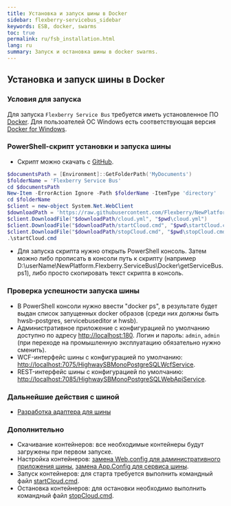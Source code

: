 ```yaml
---
title: Установка и запуск шины в Docker
sidebar: flexberry-servicebus_sidebar
keywords: ESB, docker, swarms
toc: true
permalink: ru/fsb_installation.html
lang: ru
summary: Запуск и остановка шины в docker swarms.
---
```


## Установка и запуск шины в Docker

### Условия для запуска
Для запуска `Flexberry Service Bus` требуется иметь установленное ПО [Docker](https://docs.docker.com). Для пользоателей ОС Windows есть соответствующая версия [Docker for Windows](https://docs.docker.com/docker-for-windows/install/).

### PowerShell-скрипт установки и запуска шины
* Скрипт можно скачать с [GitHub](https://raw.githubusercontent.com/Flexberry/NewPlatform.Flexberry.ServiceBus/develop/Docker/getServiceBus.ps1).

```powershell
$documentsPath = [Environment]::GetFolderPath('MyDocuments')
$folderName = 'Flexberry Service Bus'
cd $documentsPath
New-Item -ErrorAction Ignore -Path $folderName -ItemType 'directory'
cd $folderName
$client = new-object System.Net.WebClient
$downloadPath = 'https://raw.githubusercontent.com/Flexberry/NewPlatform.Flexberry.ServiceBus/develop/Docker'
$client.DownloadFile("$downloadPath/cloud.yml", "$pwd\cloud.yml")
$client.DownloadFile("$downloadPath/startCloud.cmd", "$pwd\startCloud.cmd")
$client.DownloadFile("$downloadPath/stopCloud.cmd", "$pwd\stopCloud.cmd")
.\startCloud.cmd
```

* Для запуска скрипта нужно открыть PowerShell консоль. Затем можно либо прописать в консоли путь к скрипту (например D:\userName\NewPlatform.Flexberry.ServiceBus\Docker\getServiceBus.ps1), либо просто скопировать текст скрипта в консоль.

### Проверка успешности запуска шины
* В PowerShell консоли нужно ввести "docker ps", в результате будет выдан список запущенных docker образов (среди них должны быть hwsb-postgres, servicebuseditor и hwsb).
* Административное приложение с конфигурацией по умолчанию доступно по адресу <http://localhost:180>. Логин и пароль: `admin`, `admin` (при переходе на промышленную эксплуатацию обязательно нужно сменить).
* WCF-интерфейс шины с конфигурацией по умолчанию: <http://localhost:7075/HighwaySBMonoPostgreSQLWcfService>.
* REST-интерфейс шины с конфигурацией по умолчанию: <http://localhost:7085/HighwaySBMonoPostgreSQLWebApiService>.

### Дальнейшие действия с шиной
* [Разработка адаптера для шины](fsb_adapters.html)

### Дополнительно
* Скачивание контейнеров: все необходимые контейнеры будут загружены при первом запуске.
* Настройка контейнеров:
[замена Web.config для административного приложения шины](fsb_editor.html), [замена App.Config для сервиса шины](fsb_service.html).
* Запуск контейнеров:
для старта требуется выполнить командный файл [startCloud.cmd](https://github.com/Flexberry/NewPlatform.Flexberry.ServiceBus/blob/develop/Docker/startCloud.cmd).
* Остановка контейнеров:
для остановки необходимо выполнить командный файл [stopCloud.cmd](https://github.com/Flexberry/NewPlatform.Flexberry.ServiceBus/blob/develop/Docker/stopCloud.cmd).
